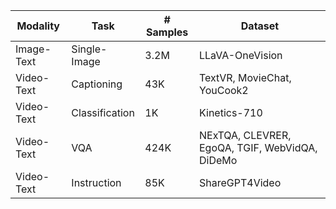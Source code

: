 | Modality | Task | # Samples | Dataset |
| --- | --- | --- | --- |
| Image-Text | Single-Image | 3.2M | LLaVA-OneVision |
| Video-Text | Captioning | 43K | TextVR, MovieChat, YouCook2 |
| Video-Text | Classification | 1K | Kinetics-710 |
| Video-Text | VQA | 424K | NExTQA, CLEVRER, EgoQA, TGIF, WebVidQA, DiDeMo |
| Video-Text | Instruction | 85K | ShareGPT4Video |
